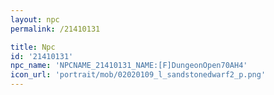 ```yaml
---
layout: npc
permalink: /21410131

title: Npc
id: '21410131'
npc_name: 'NPCNAME_21410131_NAME:[F]DungeonOpen70AH4'
icon_url: 'portrait/mob/02020109_l_sandstonedwarf2_p.png'
---
```

